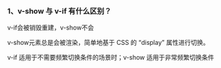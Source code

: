 ### 1、v-show 与 v-if 有什么区别？

v-if会被销毁重建，v-show不会

v-show元素总是会被渲染，简单地基于 CSS 的 “display” 属性进行切换。

v-if 适用于不需要频繁切换条件的场景时；v-show 适用于非常频繁切换条件